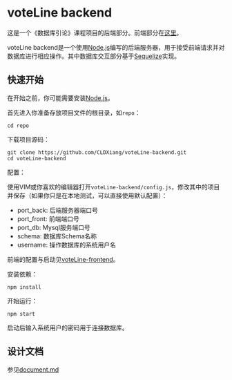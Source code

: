 # voteLine backend

这是一个《数据库引论》课程项目的后端部分。前端部分在[这里](https://github.com/CLDXiang/voteLine-frontend)。

voteLine backend是一个使用[Node.js](https://nodejs.org/)编写的后端服务器，用于接受前端请求并对数据库进行相应操作。其中数据库交互部分基于[Sequelize](https://github.com/sequelize/sequelize)实现。

## 快速开始

在开始之前，你可能需要安装[Node.js](https://nodejs.org/)。

首先进入你准备存放项目文件的根目录，如`repo`：

```
cd repo
```

下载项目源码：

```
git clone https://github.com/CLDXiang/voteLine-backend.git
cd voteLine-backend
```

配置：

使用VIM或你喜欢的编辑器打开`voteLine-backend/config.js`，修改其中的项目并保存（如果你只是在本地测试，可以直接使用默认配置）：

* port_back: 后端服务器端口号
* port_front: 前端端口号
* port_db: Mysql服务端口号
* schema: 数据库Schema名称
* username: 操作数据库的系统用户名

前端的配置与启动见[voteLine-frontend](https://github.com/CLDXiang/voteLine-frontend)。

安装依赖：

```
npm install
```

开始运行：

```
npm start
```

启动后输入系统用户的密码用于连接数据库。

## 设计文档

参见[document.md](https://github.com/CLDXiang/voteLine-backend/blob/master/document.md)